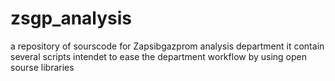 # zsgp_analysis
a repository of sourscode for Zapsibgazprom analysis department 
it contain several scripts intendet to ease the department workflow by using open sourse libraries
